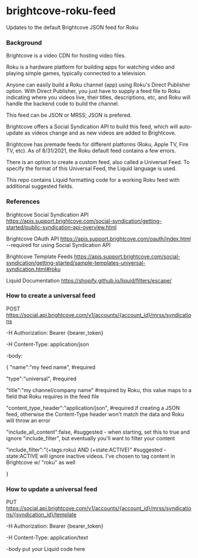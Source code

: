 # brightcove-roku-feed
Updates to the default Brightcove JSON feed for Roku

### Background ###
Brightcove is a video CDN for hosting video files.

Roku is a hardware platform for building apps for watching video and playing simple games, typically connected to a television.

Anyone can easily build a Roku channel (app) using Roku's Direct Publisher option. With Direct Publisher, you just have to supply a feed file to Roku indicating where you videos live, their titles, descriptions, etc, and Roku will handle the backend code to build the channel.

This feed can be JSON or MRSS; JSON is prefered.

Brightcove offers a Social Syndication API to build this feed, which will auto-update as videos change and as new videos are added to Brightcove.

Brightcove has premade feeds for different platforms (Roku, Apple TV, Fire TV, etc). As of 8/31/2021, the Roku default feed contains a few errors.

There is an option to create a custom feed, also called a Universal Feed. To specify the format of this Universal Feed, the Liquid language is used.

This repo contains Liquid formatting code for a working Roku feed with additional suggested fields.

### References ###
Brightcove Social Syndication API https://apis.support.brightcove.com/social-syndication/getting-started/public-syndication-api-overview.html

Brightcove OAuth API https://apis.support.brightcove.com/oauth/index.html --required for using Social Syndication API

Brightcove Template Feeds https://apis.support.brightcove.com/social-syndication/getting-started/sample-templates-universal-syndication.html#roku

Liquid Documentation https://shopify.github.io/liquid/filters/escape/

### How to create a universal feed ###
POST https://social.api.brightcove.com/v1/accounts/{account_id}/mrss/syndications

-H Authorization: Bearer {bearer_token}

-H Content-Type: application/json

-body:

{
  "name":"my feed name",                                #required
  
  "type":"universal",                                   #required
  
  "title":"my channel/company name"                     #required by Roku, this value maps to a field that Roku requires in the feed file
  
  "content_type_header":"application/json",             #required if creating a JSON feed, otherwise the Content-Type header won't match the data and Roku will throw an error
  
  "include_all_content":false,                          #suggested - when starting, set this to true and ignore "include_filter", but eventually you'll want to filter your content
  
  "include_filter":"(+tags:roku) AND (+state:ACTIVE)"   #suggested - state:ACTIVE will ignore inactive videos. I've chosen to tag content in Brightcove w/ "roku" as well
  
}

### How to update a universal feed ###
PUT https://social.api.brightcove.com/v1/accounts/{account_id}/mrss/syndications/{syndication_id}/template

-H Authorization: Bearer {bearer_token}

-H Content-Type: application/text

-body put your Liquid code here
